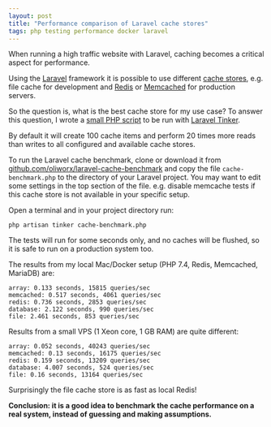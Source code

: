 ```yaml
---
layout: post
title: "Performance comparison of Laravel cache stores"
tags: php testing performance docker laravel
---
```


When running a high traffic website with Laravel,
caching becomes a critical aspect for performance.

Using the [Laravel](https://laravel.com/) framework it is
possible to use different [cache stores](https://laravel.com/docs/cache),
e.g. file cache for development and [Redis](https://redis.io/)
or [Memcached](https://memcached.org/) for production servers.

So the question is, what is the best cache store for my use case?
To answer this question, I wrote a
[small PHP script](https://github.com/oliworx/laravel-cache-benchmark/blob/master/cache-benchmark.php)
to be run with [Laravel Tinker](https://laravel.com/docs/artisan#tinker).

By default it will create 100 cache items and perform 20 times more
reads than writes to all configured and available cache stores.

To run the Laravel cache benchmark, clone or download it from
[github.com/oliworx/laravel-cache-benchmark](https://github.com/oliworx/laravel-cache-benchmark)
and copy the file `cache-benchmark.php` to the directory of your
Laravel project. You may want to edit some settings in the top section
of the file. e.g. disable memcache tests if this cache store
is not available in your specific setup.

Open a terminal and in your project directory run:

    php artisan tinker cache-benchmark.php

The tests will run for some seconds only, and no caches will be flushed,
so it is safe to run on a production system too.

The results from my local Mac/Docker setup (PHP 7.4, Redis, Memcached, MariaDB) are:
```
array: 0.133 seconds, 15815 queries/sec
memcached: 0.517 seconds, 4061 queries/sec
redis: 0.736 seconds, 2853 queries/sec
database: 2.122 seconds, 990 queries/sec
file: 2.461 seconds, 853 queries/sec
```

Results from a small VPS (1 Xeon core, 1 GB RAM) are quite different:
```
array: 0.052 seconds, 40243 queries/sec
memcached: 0.13 seconds, 16175 queries/sec
redis: 0.159 seconds, 13209 queries/sec
database: 4.007 seconds, 524 queries/sec
file: 0.16 seconds, 13164 queries/sec
```

Surprisingly the file cache store is as fast as local Redis!

**Conclusion: it is a good idea to benchmark the cache performance on
a real system, instead of guessing and making assumptions.**
